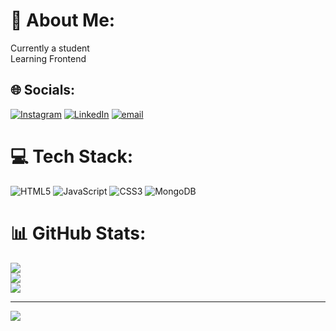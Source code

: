 # 💫 About Me:
Currently a student<br>Learning Frontend 


## 🌐 Socials:
[![Instagram](https://img.shields.io/badge/Instagram-%23E4405F.svg?logo=Instagram&logoColor=white)](https://instagram.com/https://www.instagram.com/ujmolek/) [![LinkedIn](https://img.shields.io/badge/LinkedIn-%230077B5.svg?logo=linkedin&logoColor=white)](https://linkedin.com/in/www.linkedin.com/in/jakuz-ujma) [![email](https://img.shields.io/badge/Email-D14836?logo=gmail&logoColor=white)](mailto:jakub.ujma010@gmail.com) 

# 💻 Tech Stack:
![HTML5](https://img.shields.io/badge/html5-%23E34F26.svg?style=for-the-badge&logo=html5&logoColor=white) ![JavaScript](https://img.shields.io/badge/javascript-%23323330.svg?style=for-the-badge&logo=javascript&logoColor=%23F7DF1E) ![CSS3](https://img.shields.io/badge/css3-%231572B6.svg?style=for-the-badge&logo=css3&logoColor=white) ![MongoDB](https://img.shields.io/badge/MongoDB-%234ea94b.svg?style=for-the-badge&logo=mongodb&logoColor=white)
# 📊 GitHub Stats:
![](https://github-readme-stats.vercel.app/api?username=bazzp&theme=nightowl&hide_border=false&include_all_commits=false&count_private=false)<br/>
![](https://nirzak-streak-stats.vercel.app/?user=bazzp&theme=nightowl&hide_border=false)<br/>
![](https://github-readme-stats.vercel.app/api/top-langs/?username=bazzp&theme=nightowl&hide_border=false&include_all_commits=false&count_private=false&layout=compact)

---
[![](https://visitcount.itsvg.in/api?id=bazzp&icon=0&color=0)](https://visitcount.itsvg.in)

<!-- Proudly created with GPRM ( https://gprm.itsvg.in ) -->
